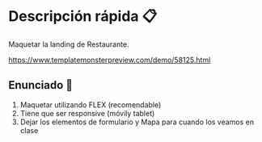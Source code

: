 # Descripción rápida 📋

Maquetar la landing de Restaurante.

https://www.templatemonsterpreview.com/demo/58125.html



## Enunciado 📒

1. Maquetar utilizando FLEX (recomendable)
2. Tiene que ser responsive (móvily tablet)
3. Dejar los elementos de formulario y Mapa para cuando los veamos en clase


